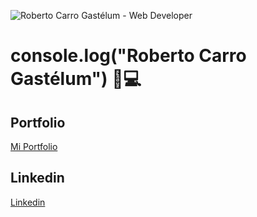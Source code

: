 ![Roberto Carro Gastélum - Web Developer](https://res.cloudinary.com/robcg1102/image/upload/v1620958735/robcg1102_knidn8.png)

# console.log("Roberto Carro Gastélum") 🧑💻

## Portfolio

<a href="https://robcg1102.netlify.app/" target="_blank">Mi Portfolio</a>

## Linkedin

<a href="https://www.linkedin.com/in/roberto-carro/" target="_blank">Linkedin</a>


<!--
**robcg1102/robcg1102** is a ✨ _special_ ✨ repository because its `README.md` (this file) appears on your GitHub profile.

Here are some ideas to get you started:

- 🔭 I’m currently working on ...
- 🌱 I’m currently learning ...
- 👯 I’m looking to collaborate on ...
- 🤔 I’m looking for help with ...
- 💬 Ask me about ...
- 📫 How to reach me: ...
- 😄 Pronouns: ...
- ⚡ Fun fact: ...
-->
